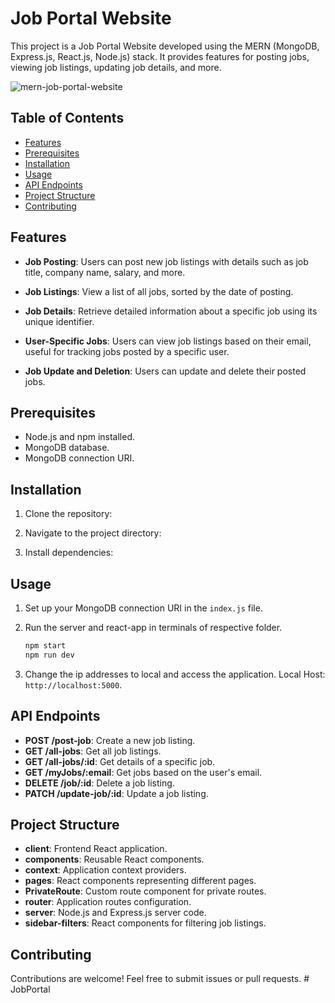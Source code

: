 # Job Portal Website

This project is a Job Portal Website developed using the MERN (MongoDB, Express.js, React.js, Node.js) stack. It provides features for posting jobs, viewing job listings, updating job details, and more.

![mern-job-portal-website](/job-portal/src//assets/MERN%20STACK.png)

## Table of Contents

- [Features](#features)
- [Prerequisites](#prerequisites)
- [Installation](#installation)
- [Usage](#usage)
- [API Endpoints](#api-endpoints)
- [Project Structure](#project-structure)
- [Contributing](#contributing)

## Features

- **Job Posting**: Users can post new job listings with details such as job title, company name, salary, and more.

- **Job Listings**: View a list of all jobs, sorted by the date of posting.

- **Job Details**: Retrieve detailed information about a specific job using its unique identifier.

- **User-Specific Jobs**: Users can view job listings based on their email, useful for tracking jobs posted by a specific user.

- **Job Update and Deletion**: Users can update and delete their posted jobs.

## Prerequisites

- Node.js and npm installed.
- MongoDB database.
- MongoDB connection URI.

## Installation

1. Clone the repository:

2. Navigate to the project directory:

3. Install dependencies:

## Usage

1. Set up your MongoDB connection URI in the `index.js` file.

2. Run the server and react-app in terminals of respective folder.

   ```bash
   npm start
   npm run dev
   ```

3. Change the ip addresses to local and access the application. Local Host: `http://localhost:5000`.

## API Endpoints

- **POST /post-job**: Create a new job listing.
- **GET /all-jobs**: Get all job listings.
- **GET /all-jobs/:id**: Get details of a specific job.
- **GET /myJobs/:email**: Get jobs based on the user's email.
- **DELETE /job/:id**: Delete a job listing.
- **PATCH /update-job/:id**: Update a job listing.

## Project Structure

- **client**: Frontend React application.
- **components**: Reusable React components.
- **context**: Application context providers.
- **pages**: React components representing different pages.
- **PrivateRoute**: Custom route component for private routes.
- **router**: Application routes configuration.
- **server**: Node.js and Express.js server code.
- **sidebar-filters**: React components for filtering job listings.

## Contributing

Contributions are welcome! Feel free to submit issues or pull requests.
#   J o b P o r t a l  
 